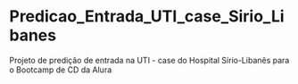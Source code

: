 # Predicao_Entrada_UTI_case_Sirio_Libanes
 Projeto de predição de entrada na UTI - case do Hospital Sírio-Libanês para o Bootcamp de CD da Alura
